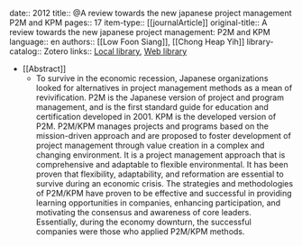 date:: 2012
title:: @A review towards the new japanese project management P2M and KPM
pages:: 17
item-type:: [[journalArticle]]
original-title:: A review towards the new japanese project management: P2M and KPM
language:: en
authors:: [[Low Foon Siang]], [[Chong Heap Yih]]
library-catalog:: Zotero
links:: [Local library](zotero://select/library/items/JFQB4Z8I), [Web library](https://www.zotero.org/users/6520516/items/JFQB4Z8I)

- [[Abstract]]
	- To survive in the economic recession, Japanese organizations looked for alternatives in project management methods as a mean of revivification. P2M is the Japanese version of project and program management, and is the first standard guide for education and certification developed in 2001. KPM is the developed version of P2M. P2M/KPM manages projects and programs based on the mission-driven approach and are proposed to foster development of project management through value creation in a complex and changing environment. It is a project management approach that is comprehensive and adaptable to flexible environmental. It has been proven that flexibility, adaptability, and reformation are essential to survive during an economic crisis. The strategies and methodologies of P2M/KPM have proven to be effective and successful in providing learning opportunities in companies, enhancing participation, and motivating the consensus and awareness of core leaders. Essentially, during the economy downturn, the successful companies were those who applied P2M/KPM methods.